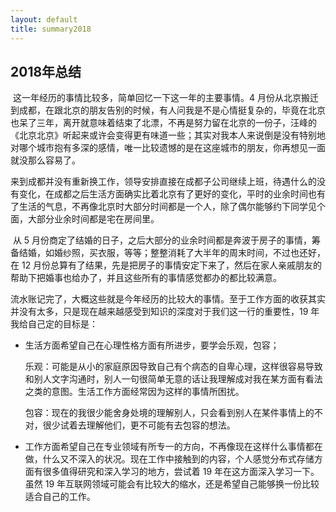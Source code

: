 ```yaml
---
layout: default
title: summary2018
---
```


## 2018年总结

​        这一年经历的事情比较多，简单回忆一下这一年的主要事情。4 月份从北京搬迁到成都，在跟北京的朋友告别的时候，有人问我是不是心情挺复杂的，毕竟在北京也呆了三年，离开就意味着结束了北漂，不再是努力留在北京的一份子，汪峰的《北京北京》听起来或许会变得更有味道一些；其实对我本人来说倒是没有特别地对哪个城市抱有多深的感情，唯一比较遗憾的是在这座城市的朋友，你再想见一面就没那么容易了。

​        来到成都并没有重新换工作，领导安排直接在成都子公司继续上班，待遇什么的没有变化，在成都之后生活方面确实比着北京有了更好的变化，平时的业余时间也有了生活的气息，不再像北京时大部分时间都是一个人，除了偶尔能够约下同学见个面，大部分业余时间都是宅在房间里。

​        从 5 月份商定了结婚的日子，之后大部分的业余时间都是奔波于房子的事情，筹备结婚，如婚纱照，买衣服，等等；整整消耗了大半年的周末时间，不过也还好，在 12 月份总算有了结果，先是把房子的事情安定下来了，然后在家人亲戚朋友的帮助下把婚事也给办了，并且这些所有的事情感觉都办的都比较满意。

​        流水账记完了，大概这些就是今年经历的比较大的事情。至于工作方面的收获其实并没有太多，只是现在越来越感受到知识的深度对于我们这一行的重要性，19 年我给自己定的目标是：

- 生活方面希望自己在心理性格方面有所进步，要学会乐观，包容；

  乐观：可能是从小的家庭原因导致自己有个病态的自卑心理，这样很容易导致和别人文字沟通时，别人一句很简单无意的话让我理解成对我在某方面有看法之类的意图。生活工作方面经常因为这样的事情所困扰。

  包容：现在的我很少能舍身处境的理解别人，只会看到别人在某件事情上的不对，很少试着去理解他们，更不可能有去包容的想法。

- 工作方面希望自己在专业领域有所专一的方向，不再像现在这样什么事情都在做，什么又不深入的状况。现在工作中接触到的内容，个人感觉分布式存储方面有很多值得研究和深入学习的地方，尝试着 19 年在这方面深入学习一下。虽然  19 年互联网领域可能会有比较大的缩水，还是希望自己能够换一份比较适合自己的工作。


